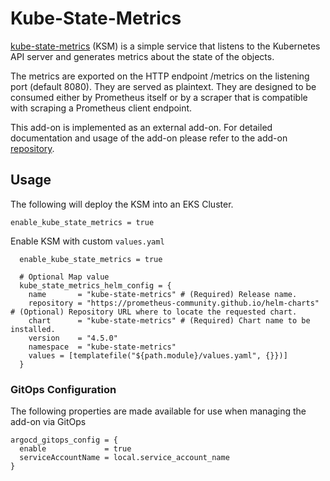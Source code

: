 # Kube-State-Metrics

[kube-state-metrics](https://github.com/kubernetes/kube-state-metrics) (KSM) is a simple service that listens to the Kubernetes API server and generates metrics about the state of the objects.

The metrics are exported on the HTTP endpoint /metrics on the listening port (default 8080). They are served as plaintext. They are designed to be consumed either by Prometheus itself or by a scraper that is compatible with scraping a Prometheus client endpoint.

This add-on is implemented as an external add-on. For detailed documentation and usage of the add-on please refer to the add-on [repository](https://github.com/askulkarni2/terraform-eksblueprints-kube-state-metrics-addon).

## Usage

The following will deploy the KSM into an EKS Cluster.

```hcl-terraform
enable_kube_state_metrics = true
```

Enable KSM with custom `values.yaml`

```hcl-terraform
  enable_kube_state_metrics = true

  # Optional Map value
  kube_state_metrics_helm_config = {
    name       = "kube-state-metrics" # (Required) Release name.
    repository = "https://prometheus-community.github.io/helm-charts" # (Optional) Repository URL where to locate the requested chart.
    chart      = "kube-state-metrics" # (Required) Chart name to be installed.
    version    = "4.5.0"
    namespace  = "kube-state-metrics"
    values = [templatefile("${path.module}/values.yaml", {}})]
  }
```

### GitOps Configuration

The following properties are made available for use when managing the add-on via GitOps

```hcl-terraform
argocd_gitops_config = {
  enable             = true
  serviceAccountName = local.service_account_name
}
```

